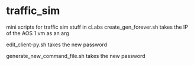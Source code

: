 # traffic_sim
mini scripts for traffic sim stuff in cLabs
create_gen_forever.sh takes the IP of the AOS 1 vm as an arg

edit_client-py.sh takes the new password

generate_new_command_file.sh takes the new password 
